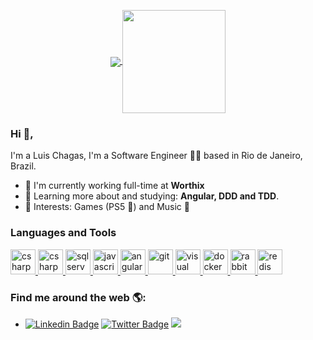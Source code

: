 <p align="center">
  <a href="https://github.com/anuraghazra/github-readme-stats">
    <img
      align="center"
      src="https://github-readme-stats.vercel.app/api/top-langs/?username=luischagas&layout=compact"
    />
  </a>
  <a href="https://github.com/anuraghazra/github-readme-stats">
    <img
      align="center"
      height="165"
      src="https://github-readme-stats.vercel.app/api?username=luischagas&count_private=true&show_icons=true&custom_title=Github%20Status&hide=issues"
    />
  </a>
</p>

### Hi 👋,

I'm a Luis Chagas, I'm a Software Engineer 👨‍💻 based in Rio de Janeiro, Brazil.

- 🏢 I'm currently working full-time at **Worthix**
- 🌱 Learning more about and studying: **Angular, DDD and TDD**.
- 👾 Interests: Games (PS5 💙) and Music 🎵

### Languages and Tools

<a href="https://docs.microsoft.com/en-us/dotnet/csharp/" target="_blank">
    <img
      src="https://devicon.dev/devicon.git/icons/csharp/csharp-original.svg"
      alt="csharp"
      width="40"
      height="40"
    />
</a>

<a href="https://dotnet.microsoft.com/" target="_blank">
    <img
      src="https://upload.wikimedia.org/wikipedia/commons/e/ee/.NET_Core_Logo.svg"
      alt="csharp"
      width="40"
      height="40"
    />
</a>

<a href="https://www.microsoft.com/en-us/sql-server" target="_blank">
    <img
      src="https://svgshare.com/i/QFm.svg"
      alt="sqlserver"
      width="40"
      height="40"
    />
</a>

<a href="https://www.javascript.com/" target="_blank">
    <img
      src="https://devicon.dev/devicon.git/icons/javascript/javascript-plain.svg"
      alt="javascript"
      width="40"
      height="40"
    />
</a>

<a href="https://angular.io/" target="_blank">
    <img
      src="https://devicon.dev/devicon.git/icons/angularjs/angularjs-original.svg"
      alt="angular"
      width="40"
      height="40"
    />
</a>

<a href="https://git-scm.com/" target="_blank">
    <img
      src="https://devicon.dev/devicon.git/icons/git/git-original.svg"
      alt="git"
      width="40"
      height="40"
    />
</a>

<a href="https://visualstudio.microsoft.com/" target="_blank">
    <img
      src="https://devicon.dev/devicon.git/icons/visualstudio/visualstudio-plain.svg"
      alt="visual studio"
      width="40"
      height="40"
    />
</a>

<a href="https://www.docker.com/" target="_blank">
    <img
      src="https://devicons.github.io/devicon/devicon.git/icons/docker/docker-original-wordmark.svg"
      alt="docker"
      width="40"
      height="40"
    />
  </a>
    <a href="https://www.rabbitmq.com" target="_blank">
    <img
      src="https://www.vectorlogo.zone/logos/rabbitmq/rabbitmq-icon.svg"
      alt="rabbitMQ"
      width="40"
      height="40"
    />
  </a>
    <a href="https://www.redis.com" target="_blank">
    <img
      src="https://devicon.dev/devicon.git/icons/redis/redis-original.svg"
      alt="redis"
      width="40"
      height="40"
    />
  </a>
  
  ### Find me around the web 🌎:
- [![Linkedin Badge](https://img.shields.io/badge/-Luis%20Chagas-0072b1?style=flat&logo=Linkedin&logoColor=white)](https://www.linkedin.com/in/lfchagas/ "Connect on LinkedIn") [![Twitter Badge](https://img.shields.io/badge/-@lfchagas1-00acee?style=flat&logo=Twitter&logoColor=white)](https://twitter.com/intent/follow?screen_name=lfchagas1 "Follow on Twitter") ![](https://komarev.com/ghpvc/?username=luischagas)
